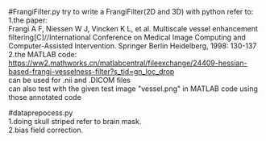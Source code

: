 #FrangiFilter.py 
try to write a FrangiFilter(2D and 3D) with python refer to:  
1.the paper:  
Frangi A F, Niessen W J, Vincken K L, et al. Multiscale vessel enhancement filtering[C]//International Conference on Medical Image Computing and Computer-Assisted Intervention. Springer Berlin Heidelberg, 1998: 130-137  
2.the MATLAB code:  
https://ww2.mathworks.cn/matlabcentral/fileexchange/24409-hessian-based-frangi-vesselness-filter?s_tid=gn_loc_drop  
can be used for .nii and .DICOM files  
can also test with the given test image "vessel.png" in MATLAB code using those annotated code  

#dataprepocess.py  
1.doing skull striped refer to brain mask.  
2.bias field correction.  
